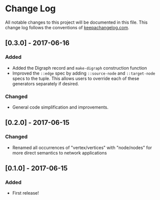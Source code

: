 # Change Log
All notable changes to this project will be documented in this file. This change log follows the conventions of [keepachangelog.com](http://keepachangelog.com/).

## [0.3.0] - 2017-06-16
### Added
- Added the Digraph record and `make-digraph` construction function
- Improved the `::edge` spec by adding `::source-node` and `::target-node` specs to the tuple. This allows users to override each of these
generators separately if desired.

### Changed
- General code simplification and improvements.

## [0.2.0] - 2017-06-15
### Changed
- Renamed all occurrences of "vertex/vertices" with "node/nodes" for more direct semantics to network applications

## [0.1.0] - 2017-06-15
### Added
- First release!
